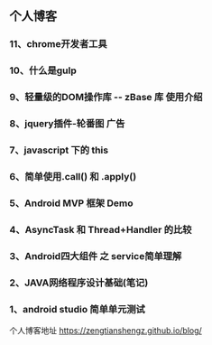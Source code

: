 ## 个人博客

### 11、chrome开发者工具

### 10、什么是gulp

### 9、轻量级的DOM操作库 -- zBase 库 使用介绍

### 8、jquery插件-轮番图 广告

### 7、javascript 下的 this

### 6、简单使用.call() 和 .apply()

### 5、Android MVP 框架 Demo

### 4、AsyncTask 和 Thread+Handler 的比较

### 3、Android四大组件 之 service简单理解

### 2、JAVA网络程序设计基础(笔记)

### 1、android studio 简单单元测试


 
个人博客地址   https://zengtianshengz.github.io/blog/

